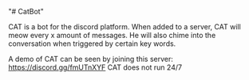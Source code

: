 "# CatBot" 

CAT is a bot for the discord platform. 
When added to a server, CAT will meow every x amount of messages. He will also chime into the conversation when triggered by certain key words.

A demo of CAT can be seen by joining this server: https://discord.gg/fmUTnXYF CAT does not run 24/7
